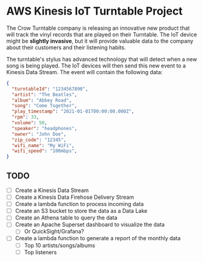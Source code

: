 # AWS Kinesis IoT Turntable Project

The Crow Turntable company is releasing an innovative new product that will track the vinyl records that are played on their Turntable. The IoT device might be **slightly invasive**, but it will provide valuable data to the company about their customers and their listening habits.

The turntable's stylus has advanced technology that will detect when a new song is being played. The IoT devices will then send this new event to a Kinesis Data Stream. The event will contain the following data:

```json
{
  "turntableId": "1234567890",
  "artist": "The Beatles",
  "album": "Abbey Road",
  "song": "Come Together",
  "play_timestamp": "2021-01-01T00:00:00.000Z",
  "rpm": 33,
  "volume": 50,
  "speaker": "headphones",
  "owner": "John Doe",
  "zip_code": "12345",
  "wifi_name": "My WiFi",
  "wifi_speed": "100mbps",
}
```

## TODO

- [ ] Create a Kinesis Data Stream
- [ ] Create a Kinesis Data Firehose Delivery Stream
- [ ] Create a lambda function to process incoming data
- [ ] Create an S3 bucket to store the data as a Data Lake
- [ ] Create an Athena table to query the data
- [ ] Create an Apache Superset dashboard to visualize the data
  - [ ] Or QuickSight/Grafana?
- [ ] Create a lambda function to generate a report of the monthly data
  - [ ] Top 10 artists/songs/albums
  - [ ] Top listeners
